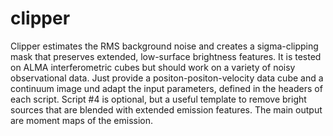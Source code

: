 # clipper
Clipper estimates the RMS background noise and creates a sigma-clipping mask that preserves extended, low-surface brightness features. It is tested on ALMA interferometric cubes but should work on a variety of noisy observational data.
Just provide a positon-positon-velocity data cube and a continuum image und adapt the input parameters, defined in the headers of each script.
Script #4 is optional, but a useful template to remove bright sources that are blended with extended emission features.
The main output are moment maps of the emission.
